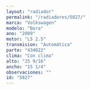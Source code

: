```yaml
---
layout: "radiador"
permalink: "/radiadores/5827/"
marca: "Volkswagen"
modelo: "Bora"
ano: "2009"
motor: "L5 2.5"
transmision: "Automática"
parte: "434022"
clima: "Con clima"
alto: "25 9/16"
ancho: "15 1/4"
observaciones: ""
id: "5827"
---
```


